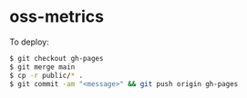 # oss-metrics

To deploy:

```bash
$ git checkout gh-pages
$ git merge main
$ cp -r public/* .
$ git commit -am "<message>" && git push origin gh-pages 
```
